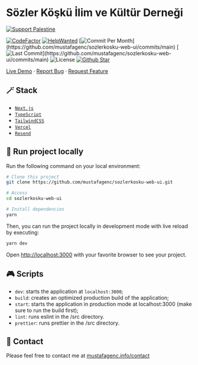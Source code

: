 # Sözler Köşkü İlim ve Kültür Derneği

[![Support Palestine](https://raw.githubusercontent.com/Safouene1/support-palestine-banner/master/banner-support.svg)](https://github.com/Safouene1/support-palestine-banner/blob/master/Markdown-pages/Support.md)

[![CodeFactor](https://www.codefactor.io/repository/github/mustafagenc/sozlerkosku-web-ui/badge)](https://www.codefactor.io/repository/github/mustafagenc/sozlerkosku-web-ui) [![HelpWanted](https://img.shields.io/badge/Help%20Wanted-Contribute-blue)](https://github.com/mustafagenc/sozlerkosku-web-ui/issues?q=is:issue+is:open+label:%22%F0%9F%99%8B%F0%9F%8F%BB%E2%80%8D%E2%99%82%EF%B8%8Fhelp+wanted%22) [![Commit Per Month](https://img.shields.io/github/commit-activity/m/mustafagenc/sozlerkosku-web-ui?)](https://github.com/mustafagenc/sozlerkosku-web-ui/commits/main) [![Last Commit](https://img.shields.io/github/last-commit/mustafagenc/sozlerkosku-web-ui?)](https://github.com/mustafagenc/sozlerkosku-web-ui/commits/main) ![License](https://img.shields.io/github/license/mustafagenc/sozlerkosku-web-ui?label=License) [![Github Star](https://img.shields.io/github/stars/mustafagenc/sozlerkosku-web-ui)](https://github.com/mustafagenc/sozlerkosku-web-ui/stargazers)

[Live Demo](https://sozlerkosku.vercel.app) ·
[Report Bug](https://github.com/mustafagenc/sozlerkosku-web-ui/issues) ·
[Request Feature](https://github.com/mustafagenc/sozlerkosku-web-ui/issues)

## 🪄 Stack

- [`Next.js`](https://nextjs.org/)
- [`TypeScript`](https://www.typescriptlang.org/)
- [`TailwindCSS`](https://tailwindcss.com/)
- [`Vercel`](https://vercel.com/)
- [`Resend`](https://resend.com/)

## 🏁 Run project locally

Run the following command on your local environment:

```bash
# Clone this project
git clone https://github.com/mustafagenc/sozlerkosku-web-ui.git

# Access
cd sozlerkosku-web-ui

# Install dependencies
yarn
```

Then, you can run the project locally in development mode with live reload by executing:

```bash
yarn dev
```

Open [http://localhost:3000](http://localhost:3000) with your favorite browser to see your project.

## 🎮 Scripts

- `dev`: starts the application at `localhost:3000`;
- `build`: creates an optimized production build of the application;
- `start`: starts the application in production mode at localhost:3000 (make sure to run the build first);
- `lint`: runs eslint in the /src directory.
- `prettier`: runs prettier in the /src directory.

## 💬 Contact

Please feel free to contact me at [mustafagenc.info/contact](https://mustafagenc.info/contact)
